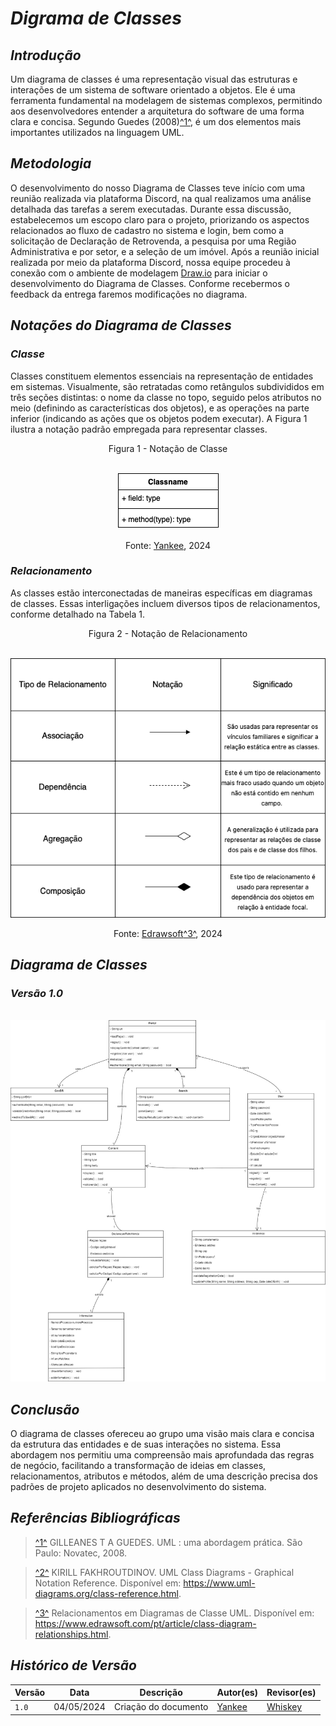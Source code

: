 # <a> *Digrama de Classes* </a>

## <a> *Introdução* </a>

Um diagrama de classes é uma representação visual das estruturas e interações de um sistema de software orientado a objetos. Ele é uma ferramenta fundamental na modelagem de sistemas complexos, permitindo aos desenvolvedores entender a arquitetura do software de uma forma clara e concisa. Segundo Guedes (2008)<a id="REF1" href="#anchor_1">^1^</a>, é um dos elementos mais importantes utilizados na linguagem UML.

## <a> *Metodologia* </a>

O desenvolvimento do nosso Diagrama de Classes teve início com uma reunião realizada via plataforma Discord, na qual realizamos uma análise detalhada das tarefas a serem executadas. Durante essa discussão, estabelecemos um escopo claro para o projeto, priorizando os aspectos relacionados ao fluxo de cadastro no sistema e login, bem como a solicitação de Declaração de Retrovenda, a pesquisa por uma Região Administrativa e por setor, e a seleção de um imóvel. Após a reunião inicial realizada por meio da plataforma Discord, nossa equipe procedeu à conexão com o ambiente de modelagem [Draw.io](https://app.diagrams.net) para iniciar o desenvolvimento do Diagrama de Classes. Conforme recebermos o feedback da entrega faremos modificações no diagrama.

## <a> *Notações do Diagrama de Classes* </a>

### <a> *Classe* </a>


Classes constituem elementos essenciais na representação de entidades em sistemas. Visualmente, são retratadas como retângulos subdivididos em três seções distintas: o nome da classe no topo, seguido pelos atributos no meio (definindo as características dos objetos), e as operações na parte inferior (indicando as ações que os objetos podem executar). A Figura 1 ilustra a notação padrão empregada para representar classes.

<center>
Figura 1 - Notação de Classe 

<br> ![alt text](../Assets/DiagramaUML/classname.png) <br>

<font>Fonte: <a href="[Yankee](../../Subgrupos/Yankee.md">Yankee</a>, 2024</font>

</center>

### <a> *Relacionamento* </a>
As classes estão interconectadas de maneiras específicas em diagramas de classes. Essas interligações incluem diversos tipos de relacionamentos, conforme detalhado na Tabela 1.

<center>
Figura 2 - Notação de Relacionamento 

<br> ![alt text](../Assets/DiagramaUML/relacionameto.png) <br>

<font>Fonte: <a href="https://www.edrawsoft.com/pt/article/class-diagram-relationships.html">Edrawsoft<a id="REF3" href="#anchor_3">^3^</a></a>, 2024</font>

</center>

## <a> *Diagrama de Classes* </a>

### <a> *Versão 1.0* </a>

<br> ![alt text](../Assets/DiagramaClasse/DiagramaClasse.jpg) <br>

## <a> *Conclusão* </a>

O diagrama de classes ofereceu ao grupo uma visão mais clara e concisa da estrutura das entidades e de suas interações no sistema. Essa abordagem nos permitiu uma compreensão mais aprofundada das regras de negócio, facilitando a transformação de ideias em classes, relacionamentos, atributos e métodos, além de uma descrição precisa dos padrões de projeto aplicados no desenvolvimento do sistema.

## <a>*Referências Bibliográficas*</a>

> <a id="anchor_1" href="#REF1">^1^</a> GILLEANES T A GUEDES. UML : uma abordagem prática. São Paulo: Novatec, 2008.

> <a id="anchor_2" href="#REF2">^2^</a> KIRILL FAKHROUTDINOV. UML Class Diagrams - Graphical Notation Reference. Disponível em: https://www.uml-diagrams.org/class-reference.html.

> <a id="ancho_3" href="#REF3">^3^</a> Relacionamentos em Diagramas de Classe UML. Disponível em: https://www.edrawsoft.com/pt/article/class-diagram-relationships.html.

## <a>*Histórico de Versão*</a>

<center>

| Versão | Data       | Descrição                                                          | Autor(es)                                        | Revisor(es)                           |
| ------ | ---------- | ------------------------------------------------------------------ | ------------------------------------------------ | ------------------------------------- |
| `1.0`  | 04/05/2024 | Criação do documento | [Yankee](../../Subgrupos/Yankee.md) | [Whiskey](../../Subgrupos/Whiskey.md) |

</center>